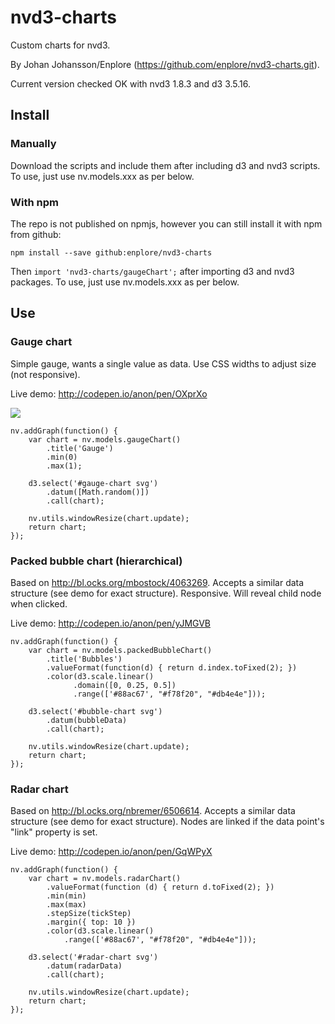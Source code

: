 # nvd3-charts
Custom charts for nvd3.

By Johan Johansson/Enplore (https://github.com/enplore/nvd3-charts.git).

Current version checked OK with nvd3 1.8.3 and d3 3.5.16.

## Install
### Manually
Download the scripts and include them after including d3 and nvd3 scripts. To use, just use nv.models.xxx as per below.

### With npm
The repo is not published on npmjs, however you can still install it with npm from github:

`npm install --save github:enplore/nvd3-charts`

Then `import 'nvd3-charts/gaugeChart';` after importing d3 and nvd3 packages. To use, just use nv.models.xxx as per below.

## Use
### Gauge chart
Simple gauge, wants a single value as data. Use CSS widths to adjust size (not responsive).

Live demo: http://codepen.io/anon/pen/OXprXo

![](https://raw.githubusercontent.com/enplore/nvd3-charts/master/gauge.png)

```
nv.addGraph(function() {
    var chart = nv.models.gaugeChart()
        .title('Gauge')
        .min(0)
        .max(1);

    d3.select('#gauge-chart svg')
        .datum([Math.random()])
        .call(chart);

    nv.utils.windowResize(chart.update);
    return chart;
});
```

### Packed bubble chart (hierarchical)
Based on http://bl.ocks.org/mbostock/4063269. Accepts a similar data structure (see demo for exact structure). Responsive. Will reveal child node when clicked.

Live demo: http://codepen.io/anon/pen/yJMGVB

```
nv.addGraph(function() {
    var chart = nv.models.packedBubbleChart()
        .title('Bubbles')
        .valueFormat(function(d) { return d.index.toFixed(2); })
        .color(d3.scale.linear()
              .domain([0, 0.25, 0.5])
              .range(['#88ac67', "#f78f20", "#db4e4e"]));

    d3.select('#bubble-chart svg')
        .datum(bubbleData)
        .call(chart);

    nv.utils.windowResize(chart.update);
    return chart;
});
```

### Radar chart
Based on http://bl.ocks.org/nbremer/6506614. Accepts a similar data structure (see demo for exact structure). Nodes are linked if the data point's "link" property is set.

Live demo: http://codepen.io/anon/pen/GqWPyX

```
nv.addGraph(function() {
    var chart = nv.models.radarChart()
        .valueFormat(function (d) { return d.toFixed(2); })
        .min(min)
        .max(max)
        .stepSize(tickStep)
        .margin({ top: 10 })
        .color(d3.scale.linear()
            .range(['#88ac67', "#f78f20", "#db4e4e"]));

    d3.select('#radar-chart svg')
        .datum(radarData)
        .call(chart);

    nv.utils.windowResize(chart.update);
    return chart;
});
```
